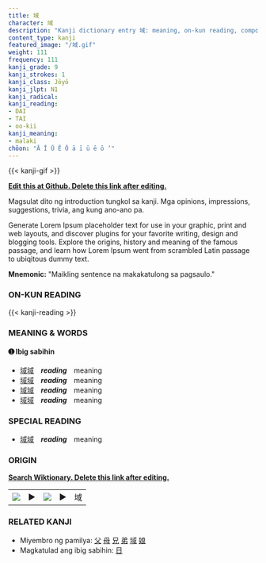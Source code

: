 ```yaml
---
title: 域
character: 域
description: "Kanji dictionary entry 域: meaning, on-kun reading, compounds, origin, related kanji"
content_type: kanji
featured_image: "/域.gif"
weight: 111
frequency: 111
kanji_grade: 9
kanji_strokes: 1
kanji_class: Jōyō
kanji_jlpt: N1
kanji_radical: 
kanji_reading: 
- DAI
- TAI
- oo-kii
kanji_meaning:
- malaki
chōon: "Ā Ī Ū Ē Ō ā ī ū ē ō ’"
---
```

[//]: # (Don't edit the line below. Kanji animated GIF code is automatically generated.)
{{< kanji-gif >}}

[//]: # (Edit below this line.)

**[Edit this at Github. Delete this link after editing.](https://github.com/tim0g/tim/tree/main/content/kanji/域/index.md)**

Magsulat dito ng introduction tungkol sa kanji. Mga opinions, impressions, suggestions, trivia, ang kung ano-ano pa.

Generate Lorem Ipsum placeholder text for use in your graphic, print and web layouts, and discover plugins for your favorite writing, design and blogging tools. Explore the origins, history and meaning of the famous passage, and learn how Lorem Ipsum went from scrambled Latin passage to ubiqitous dummy text.
 
**Mnemonic:** "Maikling sentence na makakatulong sa pagsaulo."

### ON-KUN READING

[//]: # (Don't edit the line below. ON-KUN READING code is automatically generated.)
{{< kanji-reading >}}

### MEANING & WORDS

#### ➊ **Ibig sabihin**
  - [域](../域)[域](../域)　***reading***　meaning
  - [域](../域)[域](../域)　***reading***　meaning
  - [域](../域)[域](../域)　***reading***　meaning
  - [域](../域)[域](../域)　***reading***　meaning

### SPECIAL READING
  - [域](../域)[域](../域)　***reading***　meaning

### ORIGIN

**[Search Wiktionary. Delete this link after editing.](https://wiktionary.org/wiki/域)**
<table class="kanji-table"><tr><td>
<img src="60px-域-bronze.svg.png">
</td><td>▶</td><td>
<img src="60px-域-oracle.svg.png">
</td><td>▶</td>
<td class="kanji-origin">域</td>
</tr></table>

### RELATED KANJI
- Miyembro ng pamilya: [父](../父) [母](../母) [兄](../兄) [弟](../弟) [域](../域) [娘](../娘)
- Magkatulad ang ibig sabihin: [日](../日)
